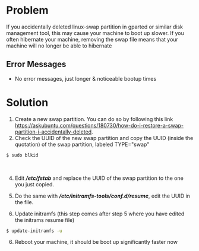 # Problem
If you accidentally deleted linux-swap partition in gparted or similar disk management tool, this may cause your machine to boot up slower. If you often hibernate your machine, removing the swap file means that your machine will no longer be able to hibernate

## Error Messages
- No error messages, just longer & noticeable bootup times

# Solution
1) Create a new swap partition. You can do so by following this link https://askubuntu.com/questions/180730/how-do-i-restore-a-swap-partition-i-accidentally-deleted. 
2) Check the UUID of the new swap partition and copy the UUID (inside the quotation) of the swap partition, labeled TYPE="swap"
```zsh
$ sudo blkid
```
<br>

4) Edit ***/etc/fstab*** and replace the UUID of the swap partition to the one you just copied.

5) Do the same with ***/etc/initramfs-tools/conf.d/resume***, edit the UUID in the file. 

6) Update initramfs (this step comes after step 5 where you have edited the initrams resume file)
```zsh
$ update-initramfs -u
```

6) Reboot your machine, it should be boot up significantly faster now
